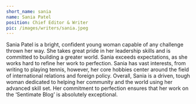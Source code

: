 ```yaml
---
short_name: sania
name: Sania Patel
position: Chief Editor & Writer
pic: /images/writers/sania.jpeg
---
```


Sania Patel is a bright, confident young woman capable of any challenge thrown her way. She takes great pride in her leadership skills and is committed to building a greater world. Sania exceeds expectations, as she works hard to refine her work to perfection. Sania has vast interests, from writing to playing tennis, however, her core hobbies center around the field of international relations and foreign policy. Overall, Sania is a driven, tough woman dedicated to helping her community and the world using her advanced skill set. Her commitment to perfection ensures that her work on the ‘Sentimate Blog’ is absolutely exceptional.
